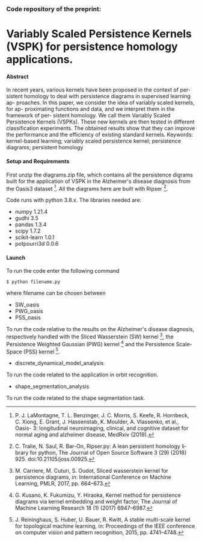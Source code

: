 ### Code repository of the preprint: 
# Variably Scaled Persistence Kernels (VSPK) for persistence homology applications.

#### Abstract

In recent years, various kernels have been proposed in the context of per- sistent homology to deal with persistence diagrams in supervised learning ap- proaches. In this paper, we consider the idea of variably scaled kernels, for ap- proximating functions and data, and we interpret them in the framework of per- sistent homology. We call them Variably Scaled Persistence Kernels (VSPKs). These new kernels are then tested in different classification experiments. The obtained results show that they can improve the performance and the efficiency of existing standard kernels.
Keywords: kernel-based learning; variably scaled persistence kernel; persistence diagrams; persistent homology


#### Setup and Requirements

First unzip the diagrams.zip file, which contains all the persistence digrams built for the application of VSPK in the Alzheimer's disease diagnosis from the Oasis3 dataset [^5].
All the diagrams here are built with Ripser [^4]. 

Code runs with python 3.8.x. The libraries needed are:

- numpy 1.21.4
- gudhi 3.5
- pandas 1.3.4
- scipy 1.7.2
- scikit-learn 1.0.1 
- potpourri3d 0.0.6

#### Launch

To run the code enter the following command
```
$ python filename.py
```
where filename can be chosen between 

- SW_oasis
- PWG_oasis
- PSS_oasis

To run the code relative to the results on the Alzheimer's disease diagnosis, respectively handled with the Sliced Wasserstein (SW) kernel [^1], the Persistence Weighted Gaussian (PWG) kernel [^2] and the Persistence Scale-Space (PSS) kernel [^3].

- discrete_dynamical_model_analysis

To run the code related to the application in orbit recognition.

- shape_segmentation_analysis

To run the code related to the shape segmentation task.



[^1]: M. Carriere, M. Cuturi, S. Oudot, Sliced wasserstein kernel for persistence diagrams, in: International Conference on Machine Learning, PMLR, 2017, pp. 664–673.
[^2]: G. Kusano, K. Fukumizu, Y. Hiraoka, Kernel method for persistence diagrams via kernel embedding and weight factor, The Journal of Machine Learning Research 18 (1) (2017) 6947–6987.
[^3]: J. Reininghaus, S. Huber, U. Bauer, R. Kwitt, A stable multi-scale kernel for topological machine learning, in: Proceedings of the IEEE conference on computer vision and pattern recognition, 2015, pp. 4741–4748.
[^4]: C. Tralie, N. Saul, R. Bar-On, Ripser.py: A lean persistent homology li- brary for python, The Journal of Open Source Software 3 (29) (2018) 925. doi:10.21105/joss.00925.
[^5]: P. J. LaMontagne, T. L. Benzinger, J. C. Morris, S. Keefe, R. Hornbeck, C. Xiong, E. Grant, J. Hassenstab, K. Moulder, A. Vlassenko, et al., Oasis- 3: longitudinal neuroimaging, clinical, and cognitive dataset for normal aging and alzheimer disease, MedRxiv (2019).
